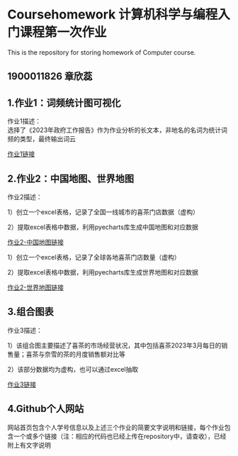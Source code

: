 # Coursehomework 计算机科学与编程入门课程第一次作业
This is the repository for storing homework of Computer course.
## 1900011826 章欣蕊

## 1.作业1：词频统计图可视化
作业1描述：  
选择了《2023年政府工作报告》作为作业分析的长文本，非地名的名词为统计词频的类型，最终输出词云

[作业1链接]()

## 2.作业2：中国地图、世界地图
作业2描述：  

1）创立一个excel表格，记录了全国一线城市的喜茶门店数据（虚构）  

2）提取excel表格中数据，利用pyecharts库生成中国地图和对应数据  

[作业2-中国地图链接]()  

1）创立一个excel表格，记录了全球各地喜茶门店数量（虚构）  

2）提取excel表格中数据，利用pyecharts库生成世界地图和对应数据  

[作业2-世界地图链接]()

## 3.组合图表
作业3描述：  

1）该组合图主要描述了喜茶的市场经营状况，其中包括喜茶2023年3月每日的销售量；喜茶与奈雪的茶的月度销售额对比等

2）该部分数据均为虚构，也可以通过excel抽取 

[作业3链接]()

## 4.Github个人网站
网站首页包含个人学号信息以及上述三个作业的简要文字说明和链接，每个作业包含一个或多个链接（注：相应的代码也已经上传在repository中，请查收），已经附上有文字说明
